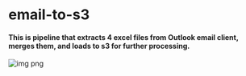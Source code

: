 # email-to-s3

#### This is pipeline that extracts 4 excel files from Outlook email client, merges them, and loads to s3 for further processing.

![img png](https://user-images.githubusercontent.com/83599132/236913604-8ae7bb7f-9bc9-4fc9-8f5a-76245811a17d.jpg)
